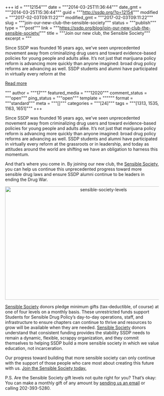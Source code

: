 +++
id = """12154"""
date = """2014-03-25T11:36:44"""
date_gmt = """2014-03-25T15:36:44"""
guid = """http://ssdp.org/?p=12154"""
modified = """2017-02-03T09:11:22"""
modified_gmt = """2017-02-03T09:11:22"""
slug = """join-our-new-club-the-sensible-society"""
status = """publish"""
type = """post"""
link = """https://ssdp.org/blog/join-our-new-club-the-sensible-society/"""
title = """Join our new club, the Sensible Society"""
excerpt = """<p>Since SSDP was founded 16 years ago, we’ve seen unprecedented movement away from criminalizing drug users and toward evidence-based policies for young people and adults alike. It’s not just that marijuana policy reform is advancing more quickly than anyone imagined: broad drug policy reforms are advancing as well. SSDP students and alumni have participated in virtually every reform at the</p>
<div class="h10"></div>
<p><a class="more-link2 flat" href="https://ssdp.org/blog/join-our-new-club-the-sensible-society/">Read more</a></p>
"""
author = """17"""
featured_media = """12020"""
comment_status = """open"""
ping_status = """open"""
template = """"""
format = """standard"""
meta = """[]"""
categories = """[24]"""
tags = """[1313, 1535, 1163, 1651]"""
+++
<p dir="ltr">Since SSDP was founded 16 years ago, we’ve seen unprecedented movement away from criminalizing drug users and toward evidence-based policies for young people and adults alike. It’s not just that marijuana policy reform is advancing more quickly than anyone imagined: broad drug policy reforms are advancing as well. SSDP students and alumni have participated in virtually every reform at the grassroots or in leadership, and today as attitudes around the world are shifting we have an obligation to harness this momentum.</p>

<p dir="ltr">And that’s where you come in. By joining our new club, the <a href="http://ssdp.org/sensible-society">Sensible Society</a>, you can help us continue this unprecedented progress toward more sensible drug laws and ensure SSDP alumni continue to be leaders in ending the Drug War.</p>

<p dir="ltr" style="text-align: center;"><a href="http://ssdp.org/sensible-society"><img class="aligncenter  wp-image-12158" alt="sensible-society-levels" src="http://ssdp.org/assets/2014/03/sensible-society-levels.png" width="629" height="370" /></a></p>

<p dir="ltr"><a href="http://ssdp.org/sensible-society">Sensible Society</a> donors pledge minimum gifts (tax-deductible, of course) at one of four levels on a monthly basis. These unrestricted funds support Students for Sensible Drug Policy’s day-to-day operations, staff, and infrastructure to ensure chapters can continue to thrive and resources to grow will be available when they are needed. <a href="http://ssdp.org/sensible-society">Sensible Society</a> donors understand that consistent funding provides the stability SSDP needs to remain a dynamic, flexible, scrappy organization, and they commit themselves to helping SSDP build a more sensible society in which we value education, not incarceration.</p>

<p dir="ltr">Our progress toward building that more sensible society can only continue with the support of those people who care most about creating this future with us. <a href="http://ssdp.org/sensible-society">Join the Sensible Society today.</a></p>

<p dir="ltr">P.S. Are the Sensible Society gift levels not quite right for you? That’s okay: You can make a monthly gift of any amount by <a href="mailto:ssdp@ssdp.org">sending us an email</a> or calling 202-393-5280.</p>

&nbsp;
